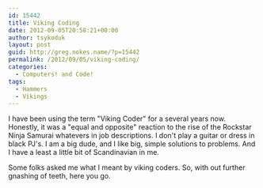 ```yaml
---
id: 15442
title: Viking Coding
date: 2012-09-05T20:58:21+00:00
author: tsykoduk
layout: post
guid: http://greg.nokes.name/?p=15442
permalink: /2012/09/05/viking-coding/
categories:
  - Computers! and Code!
tags:
  - Hammers
  - Vikings
---
```

<p>I have been using the term "Viking Coder" for a several years now. Honestly, it was a "equal and opposite" reaction to the rise of the Rockstar Ninja Samurai whatevers in job descriptions. I don't play a guitar or dress in black PJ's. I am a big dude, and I like big, simple solutions to problems. And I have a least a little bit of Scandinavian in me.</p>

<p>Some folks asked me what I meant by viking coders. So, with out further gnashing of teeth, here you go.</p>

<script src="https://gist.github.com/3643237.js?file=VikingCoders.md"></script>